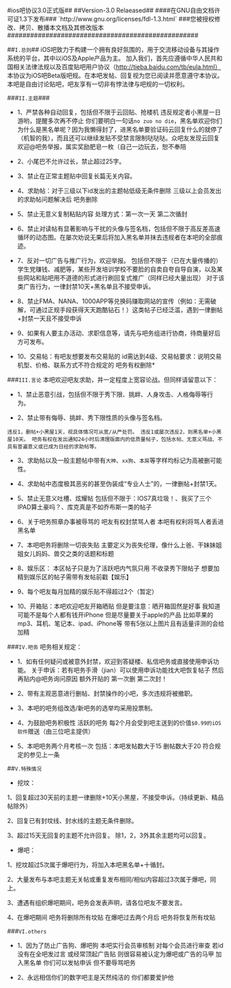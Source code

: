 <markdown>
#ios吧协议3.0正式版##
##Version-3.0 Relaeased##
####在GNU自由文档许可证1.3下发布###
`http://www.gnu.org/licenses/fdl-1.3.html`
###您被授权修改、拷贝、散播本文档及其修改版本
##################################################

##`I.总则`##
iOS吧致力于构建一个拥有良好氛围的，用于交流移动设备与其操作系统的平台，其中以iOS及Apple产品为主。
加入我们，首先应遵循中华人民共和国相关法律法规以及百度贴吧用户协议（http://tieba.baidu.com/tb/eula.html）
本协议为iOS吧Beta版吧规。在本吧发帖、回复视为您已阅读并愿意遵守本协议。
本吧是自由讨论贴吧，吧友享有一切非有悖法律与吧规的一切权利。

###`II.主题`###
*  1、严禁各种自动回复，包括但不限于云回贴、抢楼机
违反规定者小黑屋一日游哟，提醒多次再不停止 你们要明白一句话`no zuo no die`，黑名单欢迎你们 为什么是黑名单呢？因为我懒得封了，进黑名单要验证码云回复什么的就停了（机智的我），而且还可以继续发贴不受禁言限制哒哒哒。众吧友发现云回复欢迎@吧务举报，属实奖励肥皂一枚（自己一边玩去，恕不奉陪

* 2、小尾巴不允许过长，禁止超过25字。

* 3、禁止在正常主题贴中回复长篇无关内容。

* 4、求助帖：对于三级以下id发出的主题帖低级无条件删除 三级以上会员发出的求助帖问题解决后 吧务删除

* 5、禁止无意义复制粘贴内容
处理方式：第一次一天 第二次循封

* 6、禁止对读帖有显著影响与干扰的头像与签名档，包括但不限于高反差高速循环的动态图。在屡次劝说无果后将加入黑名单并抹去违规者在本吧的全部痕迹。

* 7、反对一切广告与推广行为，欢迎举报。
包括但不限于（已在大量传播的）学生党赚钱、减肥等，某些开发培训学校不要脸的自卖自夸自导自演，以及某些网站和贴吧用不道德的形式进行刷回复式推广（同样已经大量出现）
对于该类广告行为，一律封禁10天+黑名单且不接受申诉。

* 8、禁止FMA、NANA、1000APP等兑换码赚取网站的宣传（例如：无需破解，可通过正规手段获得天天跑酷钻石！）这类帖子已经泛滥，遇到一律删帖+封禁一天且不接受申诉

* 9、如果有人要主办活动、求职信息等，请先与吧务组进行协商，待商量好后方可发布。

* 10、交易帖：有吧友想要发布交易贴的 id需达到4级、交易帖要求：说明交易机型、价格、联系方式不符合规定的 吧务有权删除* 

###`III.言论`
本吧欢迎吧友求助，并一定程度上宽容论战。但同样请留意以下：

* 1、禁止恶意引战，包括但不限于秀下限、挑衅、人身攻击、人格侮辱等行为。

* 2、禁止带有侮辱、挑衅、秀下限性质的头像与签名档。

`违反1，删帖+小黑屋1天，视具体情况可从宽/从严处罚。
违反1或屡次违反2，则黑名单+小黑屋10天。
吧务有权在发出通知24小时后清理版面内的低质量帖子，包括水帖、无意义骂战、不具有普遍意义或已成为日经的求助帖等。`

* 3、求助帖以及一般主题帖中带有`大神`、`xx狗`、`本屌`等字样均标记为高被删可能性。

* 4、求助帖中态度极其恶劣的甚至伪装成“专业人士”的，一律删帖+封禁1天。

* 5、禁止无意义吐槽、炫耀帖
包括但不限于：IOS7真垃圾！、我买了三个IPAD算土豪吗？、库克真是不如乔布斯一类的帖子

* 6、关于吧务照章办事被辱骂的 吧友有权封禁骂人者 本吧有权利将骂人者丢进黑名单

* 7、本吧吧务将删除一切丧失贴 主要定义为丧失伦理，像什么上爸、干妹妹姐姐女儿妈妈、兽交之类的话题和标题

* 8、娱乐区： 本区帖子只是为了活跃吧内气氛只用 不收录秀下限帖子 想要加精到娱乐区的帖子需带有发帖前戳【娱乐】

* 9、每个吧友每月加精的娱乐贴不得超过2个（暂定）

* 10、开箱贴：本吧欢迎吧友开箱晒贴 但是要注意：晒开箱固然是好事 我知道可能不是每个人都有钱开iPhone 但是尽量要关于apple的产品 比如苹果的mp3、耳机、笔记本、ipad、iPhone等 带有5张以上图片且有适量评测的会给加精

###`IV.吧务`
吧务相关规定：
* 1、如有任何疑问或被意外封禁，欢迎到答疑楼、私信吧务或直接使用申诉功能。
关于申诉：若有吧务手滑（jian）可以使用申诉功能找大吧恢复帖子 然后再贴内@吧务询问原因
额外开贴的 第一次删 第二次封！

* 2、带有主观恶意进行删帖、封禁操作的小吧，多次违规将被撤职。

* 3、本吧的吧务组改选/新吧务的选举均采用投票制。

* 4、为鼓励吧务积极性 活跃的吧务 每2个月会受到吧主送到的价值`$0.99的iOS软件`赠送（由三位吧主提供）

* 5、本吧吧务两个月考核一次 包括：本吧发帖数大于15 删帖数大于20 符合规定的参见上一条

##`V.特殊情况`
* 挖坟：

1、回复超过30天前的主题一律删除+10天小黑屋，不接受申诉。（持续更新、精品帖除外）

2、回复已有封坟线、封水线的主题无条件删除。

3、超过15天无回复的主题不允许回复。
除1，2，3外其余主题均可以回复。

* 爆吧：

1、挖坟超过5次属于爆吧行为，将加入本吧黑名单+十循封。

2、大量发布与本吧主题无关帖或重复发布相同/相似内容超过3次属于爆吧，同上。

3、遭遇有组织爆吧期间，吧务会发表声明，请各位吧友不要发言。

4、在爆吧期间 吧务将删除所有坟贴 在爆吧过去两个月后 吧务将恢复所有坟贴

###`VI.others`
* 1、因为了防止广告狗、爆吧狗 本吧实行会员审核制 对每个会员进行审查 若id没有在全吧发过言 或经常顶起广告贴 则很容易被认定为爆吧或广告的马甲 加入黑名单 你们可以发帖申诉 但不要辱骂吧务

* 2、永远相信你们的数字吧主是天然纯洁的 你们都要爱护他
</markdown>
